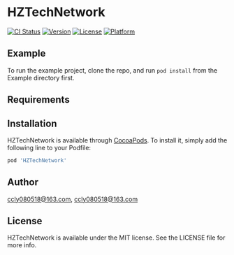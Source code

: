 # HZTechNetwork

[![CI Status](http://img.shields.io/travis/ccly080518@163.com/HZTechNetwork.svg?style=flat)](https://travis-ci.org/ccly080518@163.com/HZTechNetwork)
[![Version](https://img.shields.io/cocoapods/v/HZTechNetwork.svg?style=flat)](http://cocoapods.org/pods/HZTechNetwork)
[![License](https://img.shields.io/cocoapods/l/HZTechNetwork.svg?style=flat)](http://cocoapods.org/pods/HZTechNetwork)
[![Platform](https://img.shields.io/cocoapods/p/HZTechNetwork.svg?style=flat)](http://cocoapods.org/pods/HZTechNetwork)

## Example

To run the example project, clone the repo, and run `pod install` from the Example directory first.

## Requirements

## Installation

HZTechNetwork is available through [CocoaPods](http://cocoapods.org). To install
it, simply add the following line to your Podfile:

```ruby
pod 'HZTechNetwork'
```

## Author

ccly080518@163.com, ccly080518@163.com

## License

HZTechNetwork is available under the MIT license. See the LICENSE file for more info.
